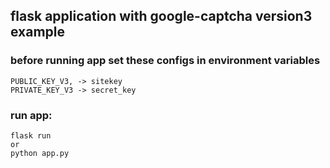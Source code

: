 ## flask application with google-captcha version3 example

### before running app set these configs in environment variables

    PUBLIC_KEY_V3, -> sitekey
    PRIVATE_KEY_V3 -> secret_key

### run app:

    flask run
    or 
    python app.py